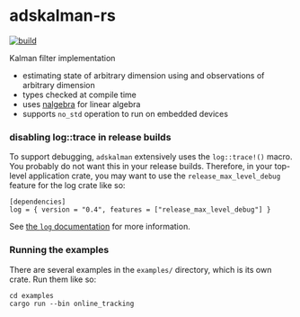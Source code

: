 # adskalman-rs

[![build](https://github.com/strawlab/adskalman-rs/workflows/build/badge.svg?branch=master)](https://github.com/strawlab/adskalman-rs/actions?query=branch%3Amaster)

Kalman filter implementation

* estimating state of arbitrary dimension using and observations of arbitrary dimension
* types checked at compile time
* uses [nalgebra](https://nalgebra.org) for linear algebra
* supports `no_std` operation to run on embedded devices

### disabling log::trace in release builds

To support debugging, `adskalman` extensively uses the `log::trace!()` macro.
You probably do not want this in your release builds. Therefore, in your
top-level application crate, you may want to use the `release_max_level_debug`
feature for the log crate like so:

```
[dependencies]
log = { version = "0.4", features = ["release_max_level_debug"] }
```

See [the `log` documentation](https://docs.rs/log/) for more information.

### Running the examples

There are several examples in the `examples/` directory, which is its own crate.
Run them like so:

```
cd examples
cargo run --bin online_tracking
```
